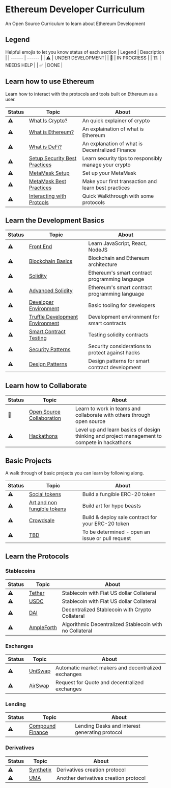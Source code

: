 # Ethereum Developer Curriculum
An Open Source Curriculum to learn about Ethereum Development

## Legend
Helpful emojis to let you know status of each section
| Legend | Description |
| ------ | ------ |
| ⚠️                     | UNDER DEVELOPMENT|
| 👷                    | IN PROGRESS      |
| 🏗️                    | NEEDS HELP       |
| ✅                    | DONE             |


## Learn how to use Ethereum
Learn how to interact with the protocols and tools built on Ethereum as a user.

| Status | Topic | About |
| ------ | ------ |------ |
|⚠️| [What Is Crypto?](what_is_crypto.md) |An quick explainer of crypto|
|⚠️| [What is Ethereum?](what_is_ethereum.md) |An explaination of what is Ethereum|
|⚠️| [What is DeFi?](what_is_defi.md]) |An explanation of what is Decentralized Finance|
|⚠️| [Setup Security Best Practices](setup_security_best_practices.md) |Learn security tips to responsibly manage your crypto|
|⚠️| [MetaMask Setup](metaMask_setup.md) |Set up your MetaMask|
|⚠️| [MetaMask Best Practices](metamask_best_practices.md) |Make your first transaction and learn best practices|
|⚠️| [Interacting with Protcols](interacting_with_protcols.md) |Quick Walkthrough with some protocols|

## Learn the Development Basics 
| Status | Topic | About |
| ------ | ------ | ------ |
|⚠️| [Front End](front_ends.md) |Learn JavaScript, React, NodeJS|
|⚠️| [Blockchain Basics](blockchain_basics.md) |Blockchain and Ethereum architecture|
|⚠️| [Solidity](solidity.md) |Ethereum's smart contract programming language |
|⚠️| [Advanced Solidity](advanced_solidity.md) |Ethereum's smart contract programming language |
|⚠️| [Developer Environment](developer_environment.md) |Basic tooling for developers|
|⚠️| [Truffle Development Environment](truffle_development_environment.md) |Development environment for smart contracts|
|⚠️| [Smart Contract Testing](smart_contract_testing.md) |Testing solidity contracts|
|⚠️| [Security Patterns](security_patterns.md) |Security considerations to protect against hacks|
|⚠️| [Design Patterns](design_patterns.md) |Design patterns for smart contract development|

## Learn how to Collaborate
| Status | Topic | About |
| ------ | ------ | ------ |
|👷| [Open Source Collaboration](open_source.md) | Learn to work in teams and collaborate with others through open source |
|⚠️| [Hackathons](hackathonss.md) | Level up and learn basics of design thinking and project management to compete in hackathons |

## Basic Projects 
A walk through of basic projects you can learn by following along.

| Status | Topic | About |
| ------ | ------ | ------ |
|⚠️| [Social tokens](social_tokens.md) | Build a fungible ERC-20 token |
|⚠️| [Art and non fungible tokens](art_and_non_fungible_tokens.md) | Build art for hype beasts |
|⚠️| [Crowdsale ](crowdsale.md) | Build & deploy sale contract for your ERC-20 token |
|⚠️| [TBD]() | To be determined - open an issue or pull request |

## Learn the Protocols

### Stablecoins
| Status | Topic | About |
| ------ | ------ | ------ |
|⚠️| [Tether](tether.md) | Stablecoin with Fiat US dollar Collateral |
|⚠️| [USDC](usdc.md) | Stablecoin with Fiat US dollar Collateral |
|⚠️| [DAI](dai.md) | Decentralized Stablecoin with Crypto Collateral |
|⚠️| [AmpleForth](ampleforth.md) | Algorithmic Decentralized Stablecoin with no Collateral |

### Exchanges

| Status | Topic | About |
| ------ | ------ | ------ |
|⚠️| [UniSwap](uniswap.md) | Automatic market makers and decentralized exchanges |
|⚠️| [AirSwap](airswap.md) | Request for Quote and decentralized exchanges |

### Lending
| Status | Topic | About |
| ------ | ------ | ------ |
|⚠️| [Compound Finance](compound_finance.md) | Lending Desks and interest generating protocol |

### Derivatives
| Status | Topic | About |
| ------ | ------ | ------ |
|⚠️| [Synthetix](synthetix.md) | Derivatives creation protocol |
|⚠️| [UMA](uma.md) | Another derivatives creation protocol |


